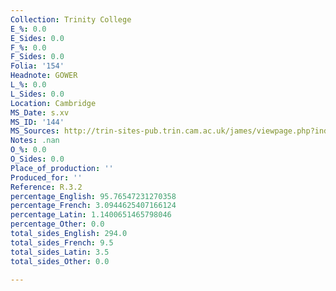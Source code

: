 ```yaml
---
Collection: Trinity College
E_%: 0.0
E_Sides: 0.0
F_%: 0.0
F_Sides: 0.0
Folia: '154'
Headnote: GOWER
L_%: 0.0
L_Sides: 0.0
Location: Cambridge
MS_Date: s.xv
MS_ID: '144'
MS_Sources: http://trin-sites-pub.trin.cam.ac.uk/james/viewpage.php?index=1372
Notes: .nan
O_%: 0.0
O_Sides: 0.0
Place_of_production: ''
Produced_for: ''
Reference: R.3.2
percentage_English: 95.76547231270358
percentage_French: 3.0944625407166124
percentage_Latin: 1.1400651465798046
percentage_Other: 0.0
total_sides_English: 294.0
total_sides_French: 9.5
total_sides_Latin: 3.5
total_sides_Other: 0.0

---
```

